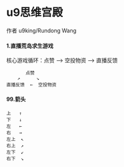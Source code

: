 # u9思维宫殿

作者 u9king/Rundong Wang

#### 1.直播荒岛求生游戏

核心游戏循环：点赞 —> 空投物资 —> 直播反馈 

```
       点赞
    ↗      ↘
直播反馈  ←  空投物资
```



















#### 99.箭头

```
上	↑
下	↓
左	←
右	→
左上	↖
右上	↗
左下	↙
右下	↘
```

